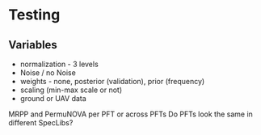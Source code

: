 # Testing

## Variables

* normalization - 3 levels
* Noise / no Noise
* weights - none, posterior (validation), prior (frequency)
* scaling (min-max scale or not)
* ground or UAV data 

MRPP and PermuNOVA per PFT or across PFTs
Do PFTs look the same in different SpecLibs?
